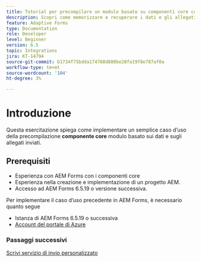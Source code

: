 ```yaml
---
title: Tutorial per precompilare un modulo basato su componenti core con dati e allegati
description: Scopri come memorizzare e recuperare i dati e gli allegati dei moduli adattivi dall’account di archiviazione Azure.
feature: Adaptive Forms
type: Documentation
role: Developer
level: Beginner
version: 6.5
topic: Integrations
jira: KT-14794
source-git-commit: b1734f75bdda174788d880be28fa19f8e787af0a
workflow-type: tm+mt
source-wordcount: '104'
ht-degree: 3%

---
```


# Introduzione

Questa esercitazione spiega come implementare un semplice caso d’uso della precompilazione **componente core** modulo basato sui dati e sugli allegati inviati.

## Prerequisiti

* Esperienza con AEM Forms con i componenti core
* Esperienza nella creazione e implementazione di un progetto AEM.
* Accesso ad AEM Forms 6.5.19 o versione successiva.

Per implementare il caso d’uso precedente in AEM Forms, è necessario quanto segue

* Istanza di AEM Forms 6.5.19 o successiva
* [Account del portale di Azure](https://portal.azure.com/)


### Passaggi successivi

[Scrivi servizio di invio personalizzato](./create-custom-submit.md)

